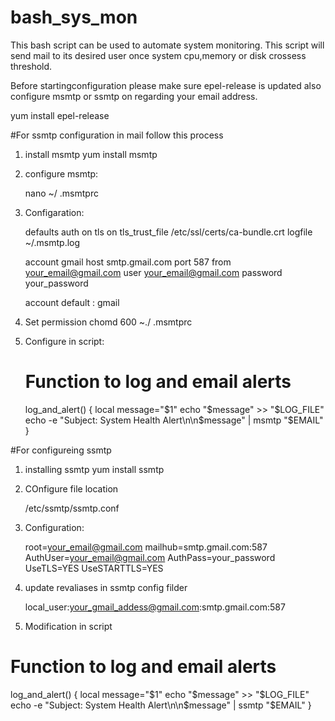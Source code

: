 # bash_sys_mon
This bash script can be used to automate system monitoring. This script will send mail to its desired user once system cpu,memory or disk crossess threshold.

Before startingconfiguration please make sure epel-release is updated
also configure msmtp or ssmtp on regarding your email address.


yum install epel-release



#For ssmtp configuration in mail follow this process

1. install msmtp
	 yum install msmtp

2. configure msmtp:

	nano ~/ .msmtprc
3. Configaration: 


	defaults
	auth           on
	tls            on
	tls_trust_file /etc/ssl/certs/ca-bundle.crt
	logfile        ~/.msmtp.log

	account gmail
	host           smtp.gmail.com
	port           587
	from           your_email@gmail.com
	user           your_email@gmail.com
	password       your_password

	account default : gmail

4. Set permission
	chomd 600 ~./ .msmtprc

5. Configure in script:

	# Function to log and email alerts
	log_and_alert() {
    		local message="$1"
    		echo "$message" >> "$LOG_FILE"
    echo -e "Subject: System Health Alert\n\n$message" | msmtp "$EMAIL"
}


#For configureing ssmtp

1. installing ssmtp 
	yum install ssmtp

2. COnfigure file location

	/etc/ssmtp/ssmtp.conf
3. Configuration:

	root=your_email@gmail.com
	mailhub=smtp.gmail.com:587
	AuthUser=your_email@gmail.com
	AuthPass=your_password
	UseTLS=YES
	UseSTARTTLS=YES

4. update revaliases in ssmtp config filder

	local_user:your_gmail_addess@gmail.com:smtp.gmail.com:587




5. Modification in script

# Function to log and email alerts
log_and_alert() {
    local message="$1"
    echo "$message" >> "$LOG_FILE"
    echo -e "Subject: System Health Alert\n\n$message" | ssmtp "$EMAIL"
}
